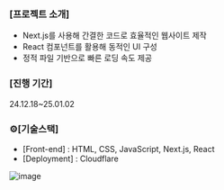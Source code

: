 ### [프로젝트 소개]
- Next.js를 사용해 간결한 코드로 효율적인 웹사이트 제작
- React 컴포넌트를 활용해 동적인 UI 구성
- 정적 파일 기반으로 빠른 로딩 속도 제공
  
### [진행 기간]
24.12.18~25.01.02

### ⚙️[기술스택]
- [Front-end] : HTML, CSS, JavaScript, Next.js, React
- [Deployment] : Cloudflare
  

 ![image](https://github.com/user-attachments/assets/19f2e6b7-0f14-448b-8d82-9ad97c26d4af)



